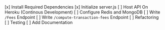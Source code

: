 [x] Install Required Dependencies
[x] Initialize server.js
[ ] Host API On Heroku (Continous Development)
[ ] Configure Redis and MongoDB
[ ] Write ```/Fees``` Endpoint
[ ] Write ```/compute-transaction-fees``` Endpoint
[ ] Refactoring
[ ] Testing
[ ] Add Documentation
